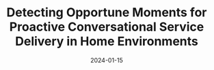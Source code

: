 ---
title: "Detecting Opportune Moments for Proactive Conversational Service Delivery in Home Environments"

date: "2024-01-15"
description: "As smart speakers with AI voice assistants become embedded in everyday home life, there is growing interest in leveraging them to proactively deliver services. Maximizing the user experience of such proactive services requires identifying opportune moments (i.e., user contexts in which people are highly interruptible and receptive). This project examined which contextual factors are necessary to identify opportune moments for proactively delivering services in domestic settings. We designed a conversational microlearning service for English practice, and conducted six pilot studies and a three-week in-the-wild user studies. The findings provide initial insights into how the duration of conversational services and the user context prior to engaging in the services influence opportune moments when such services are proactively delivered in domestic settings."
thumbnail: "/images/speaker.png"
publications:
  - title: "Interrupting for Microlearning: Understanding Perceptions and Interruptibility of Proactive Conversational Microlearning Services"
    authors: "Minyeong Kim, Jiwook Lee, Youngji Koh, Chanhee Lee, Uichin Lee, Auk Kim"
    venue: "Proceedings of the CHI Conference on Human Factors in Computing Systems (CHI '24)"
    pdf: "/paper/CHI24Microlearning.pdf"
    video: "https://www.youtube.com/watch?v=JBZ-uJym3hg"
    doi: "https://doi.org/10.1145/3613904.3642778"
people:
  - name: "Min Young Kim"
    affiliation: "Kangwon National University"
    photo: "/images/김민영.jpg"
    homepage: ""
  - name: "Ji Wook Lee"
    affiliation: "Kangwon National University"
    photo: "/images/이지욱_2.jpg"
    homepage: ""

  - name: "Auk Kim"
    affiliation: "Kangwon National University"
    photo: "/images/members/aukkim.jpeg"
    homepage: "https://kimauk.github.io/"
tags: ["HCI", "Ubiquitous Computing"]
---